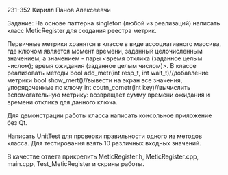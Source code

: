 231-352 Кирилл Панов Алексеевчи

Задание:
На основе паттерна singleton (любой из реализаций) написать класс MeticRegister для создания реестра метрик.

Первичные метрики хранятся в классе в виде ассоциативного массива, где ключом является момент времени, заданный целочисленным значением, а значением - пары <время отклика (заданное целым числом); время ожидания (заданное целым числом)>.
В классе реализовать методы
bool add_metr(int resp_t, int wait_t)//добавление метрики
bool show_mert()//вывести на экран все значения, упорядоченные по ключу
int coutn_cometr(int key)//вычислить вспомогательную метрику: возвращает сумму времени ожидания и времени отклика для данного ключа. 

Для демонстрации работы класса написать консольное приложение без Qt. 

Написать UnitTest для проверки правильности одного из методов класса. 
Для тестирования взять 10 различных входных значений.

В качестве ответа прикрепить MeticRegister.h, MeticRegister.cpp, main.cpp, Test_MeticRegister  и скрины работы.
